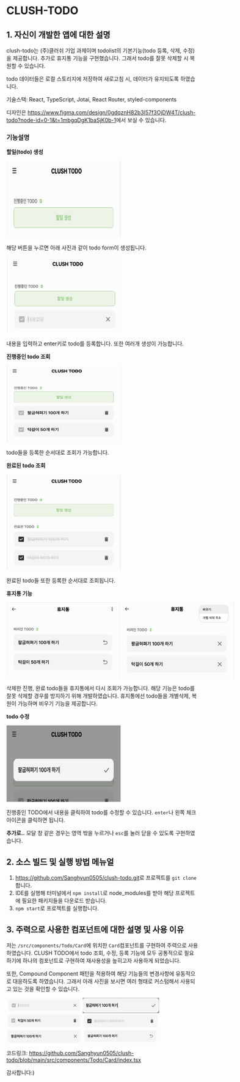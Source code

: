 # CLUSH-TODO

## 1. 자신이 개발한 앱에 대한 설명

clush-todo는 (주)클러쉬 기업 과제이며 todolist의 기본기능(todo 등록, 삭제, 수정)을 제공합니다. 추가로 휴지통 기능을 구현했습니다. 그래서 todo를 잘못 삭제할 시 복원할 수 있습니다.

todo 데이터들은 로컬 스토리지에 저장하여 새로고침 시, 데이터가 유지되도록 하였습니다.

기술스택: React, TypeScript, Jotai, React Router, styled-components

디자인은 <https://www.figma.com/design/0gdqznH82b3I57f3OjDW4T/clush-todo?node-id=0-1&t=1mbgqDgK1baSjK0b-1>에서 보실 수 있습니다.

### 기능설명

**할일(todo) 생성**

<img src="./src/assets/image/할일인풋.png" width="300px" height="200px" alt="할일인풋"/>

해당 버튼을 누르면 아래 사진과 같이 todo form이 생성됩니다.

<img src="./src/assets/image/할일등록.png" width="300px" height="200px" alt="할일등록"/>

내용을 입력하고 enter키로 todo를 등록합니다. 또한 여러개 생성이 가능합니다.

**진행중인 todo 조회**

<img src="./src/assets/image/진행.png" width="300px" height="200px" alt="진행"/>

todo들을 등록한 순서대로 조회가 가능합니다.

**완료된 todo 조회**

<img src="./src/assets/image/완료.png" width="300px" height="250px" alt="완료"/>

완료된 todo들 또한 등록한 순서대로 조회됩니다.

**휴지통 기능**

<div style="display: flex ">
    <img src="./src/assets/image/휴지통.png" width="300px" height="200px" alt="완료"/>
    <img src="./src/assets/image/개별_삭제_및_비우기.png" width="300px" height="200px" alt="완료"/>
</div>

삭제한 진행, 완료 todo들을 휴지통에서 다시 조회가 가능합니다. 해당 기능은 todo를 잘못 삭제할 경우를 방지하기 위해 개발하였습니다. 휴지통에선 todo들을 개별삭제, 복원이 가능하며 비우기 기능을 제공합니다.

**todo 수정**

<img src="./src/assets/image/수정.png" width="300px" height="200px" alt="완료"/>

진행중인 TODO에서 내용을 클릭하여 todo를 수정할 수 있습니다.
`enter`나 왼쪽 체크 아이콘을 클릭하면 됩니다.

**추가로..**
모달 창 같은 경우는 영역 밖을 누르거나 `esc`를 눌러 닫을 수 있도록 구현하였습니다.

## 2. 소스 빌드 및 실행 방법 메뉴얼

1. <https://github.com/Sanghyun0505/clush-todo.git>로 프로젝트를 `git clone`합니다.
2. IDE를 실행해 터미널에서 `npm install`로 node_modules를 받아 해당 프로젝트에 필요한 패키지들을 다운로드 받습니다.
3. `npm start`로 프로젝트를 실행합니다.

## 3. 주력으로 사용한 컴포넌트에 대한 설명 및 사용 이유

저는 `/src/components/Todo/Card`에 위치한 `Card`컴포넌트를 구현하여 주력으로 사용하였습니다. CLUSH TODO에서 todo 조회, 수정, 등록 기능에 모두 공통적으로 필요하기에 하나의 컴포넌트로 구현하여 재사용성을 높히고자 사용하게 되었습니다.

또한, Compound Component 패턴을 적용하여 해당 기능들의 변경사항에 유동적으로 대응하도록 하였습니다. 그래서 아래 사진을 보시면 여러 형태로 커스텀해서 사용되고 있는 것을 확인할 수 있습니다.

<div style="display:flex, flex-direction: column">
    <div style="display:flex">
        <img src="./src/assets/image/등록card.png" width="200px" height="40px" alt="등록card"/>
         <img src="./src/assets/image/수정card.png" width="200px" height="40px" alt="수정card"/>
    </div>
    <div style="display:flex">
        <img src="./src/assets/image/진행card.png" width="200px" height="40px" alt="진행card"/>
         <img src="./src/assets/image/완료card.png" width="200px" height="40px" alt="완료card"/>
    </div>
    <div style="display:flex">
        <img src="./src/assets/image/삭제card.png" width="200px" height="40px" alt="삭제card"/>
         <img src="./src/assets/image/복원card.png" width="200px" height="40px" alt="완료"/>
    </div>
</div>

코드링크: <https://github.com/Sanghyun0505/clush-todo/blob/main/src/components/Todo/Card/index.tsx>

감사합니다:)

